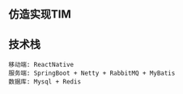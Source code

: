 ## 仿造实现TIM
## 技术栈
	移动端: ReactNative
	服务端: SpringBoot + Netty + RabbitMQ + MyBatis  
	数据库: Mysql + Redis